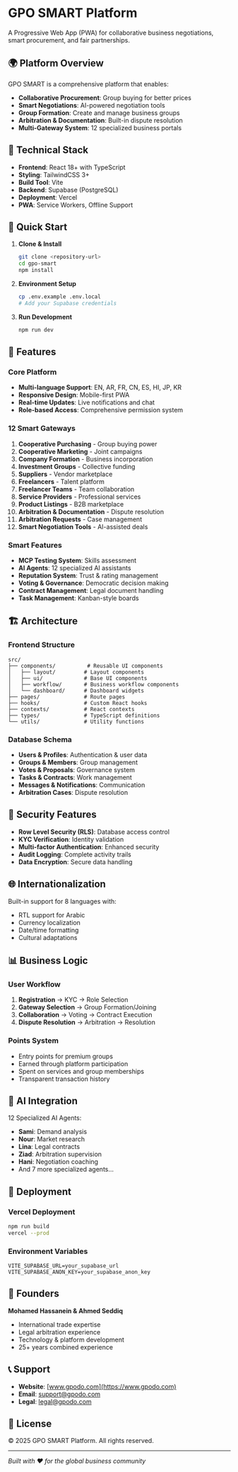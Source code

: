 
# GPO SMART Platform

A Progressive Web App (PWA) for collaborative business negotiations, smart procurement, and fair partnerships.

## 🌍 Platform Overview

GPO SMART is a comprehensive platform that enables:
- **Collaborative Procurement**: Group buying for better prices
- **Smart Negotiations**: AI-powered negotiation tools
- **Group Formation**: Create and manage business groups
- **Arbitration & Documentation**: Built-in dispute resolution
- **Multi-Gateway System**: 12 specialized business portals

## 🧩 Technical Stack

- **Frontend**: React 18+ with TypeScript
- **Styling**: TailwindCSS 3+
- **Build Tool**: Vite
- **Backend**: Supabase (PostgreSQL)
- **Deployment**: Vercel
- **PWA**: Service Workers, Offline Support

## 🚀 Quick Start

1. **Clone & Install**
   ```bash
   git clone <repository-url>
   cd gpo-smart
   npm install
   ```

2. **Environment Setup**
   ```bash
   cp .env.example .env.local
   # Add your Supabase credentials
   ```

3. **Run Development**
   ```bash
   npm run dev
   ```

## 📱 Features

### Core Platform
- **Multi-language Support**: EN, AR, FR, CN, ES, HI, JP, KR
- **Responsive Design**: Mobile-first PWA
- **Real-time Updates**: Live notifications and chat
- **Role-based Access**: Comprehensive permission system

### 12 Smart Gateways
1. **Cooperative Purchasing** - Group buying power
2. **Cooperative Marketing** - Joint campaigns
3. **Company Formation** - Business incorporation
4. **Investment Groups** - Collective funding
5. **Suppliers** - Vendor marketplace
6. **Freelancers** - Talent platform
7. **Freelancer Teams** - Team collaboration
8. **Service Providers** - Professional services
9. **Product Listings** - B2B marketplace
10. **Arbitration & Documentation** - Dispute resolution
11. **Arbitration Requests** - Case management
12. **Smart Negotiation Tools** - AI-assisted deals

### Smart Features
- **MCP Testing System**: Skills assessment
- **AI Agents**: 12 specialized AI assistants
- **Reputation System**: Trust & rating management
- **Voting & Governance**: Democratic decision making
- **Contract Management**: Legal document handling
- **Task Management**: Kanban-style boards

## 🏗️ Architecture

### Frontend Structure
```
src/
├── components/          # Reusable UI components
│   ├── layout/         # Layout components
│   ├── ui/             # Base UI components
│   ├── workflow/       # Business workflow components
│   └── dashboard/      # Dashboard widgets
├── pages/              # Route pages
├── hooks/              # Custom React hooks
├── contexts/           # React contexts
├── types/              # TypeScript definitions
└── utils/              # Utility functions
```

### Database Schema
- **Users & Profiles**: Authentication & user data
- **Groups & Members**: Group management
- **Votes & Proposals**: Governance system
- **Tasks & Contracts**: Work management
- **Messages & Notifications**: Communication
- **Arbitration Cases**: Dispute resolution

## 🔐 Security Features

- **Row Level Security (RLS)**: Database access control
- **KYC Verification**: Identity validation
- **Multi-factor Authentication**: Enhanced security
- **Audit Logging**: Complete activity trails
- **Data Encryption**: Secure data handling

## 🌐 Internationalization

Built-in support for 8 languages with:
- RTL support for Arabic
- Currency localization
- Date/time formatting
- Cultural adaptations

## 📊 Business Logic

### User Workflow
1. **Registration** → KYC → Role Selection
2. **Gateway Selection** → Group Formation/Joining
3. **Collaboration** → Voting → Contract Execution
4. **Dispute Resolution** → Arbitration → Resolution

### Points System
- Entry points for premium groups
- Earned through platform participation
- Spent on services and group memberships
- Transparent transaction history

## 🤖 AI Integration

12 Specialized AI Agents:
- **Sami**: Demand analysis
- **Nour**: Market research
- **Lina**: Legal contracts
- **Ziad**: Arbitration supervision
- **Hani**: Negotiation coaching
- And 7 more specialized agents...

## 🚀 Deployment

### Vercel Deployment
```bash
npm run build
vercel --prod
```

### Environment Variables
```
VITE_SUPABASE_URL=your_supabase_url
VITE_SUPABASE_ANON_KEY=your_supabase_anon_key
```

## 👥 Founders

**Mohamed Hassanein & Ahmed Seddiq**
- International trade expertise
- Legal arbitration experience
- Technology & platform development
- 25+ years combined experience

## 📞 Support

- **Website**: [www.gpodo.com](https://www.gpodo.com)
- **Email**: support@gpodo.com
- **Legal**: legal@gpodo.com

## 📄 License

© 2025 GPO SMART Platform. All rights reserved.

---

*Built with ❤️ for the global business community*
